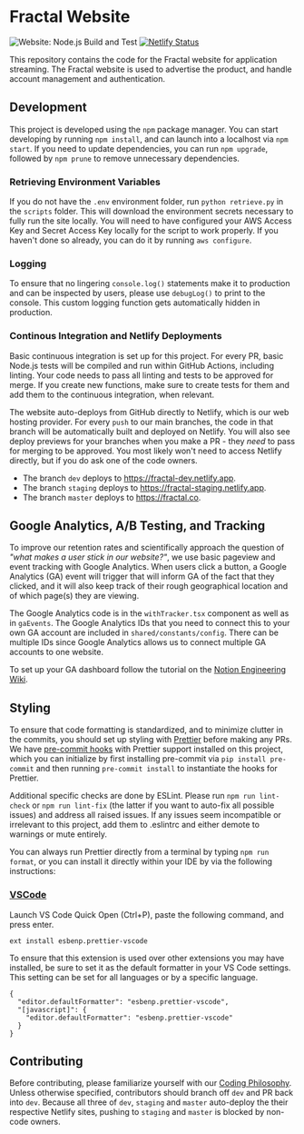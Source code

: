 # Fractal Website

![Website: Node.js Build and Test](https://github.com/fractal/website/workflows/Website:%20Node.js%20Build%20and%20Test/badge.svg)
[![Netlify Status](https://api.netlify.com/api/v1/badges/f65a863e-37d0-4407-babd-09b2b4802661/deploy-status)](https://app.netlify.com/sites/fractal-prod/deploys)

This repository contains the code for the Fractal website for application streaming. The Fractal website is used to advertise the product, and handle account management and authentication.

## Development

This project is developed using the `npm` package manager. You can start developing by running `npm install`, and can launch into a localhost via `npm start`. If you need to update dependencies, you can run `npm upgrade`, followed by `npm prune` to remove unnecessary dependencies.

### Retrieving Environment Variables

If you do not have the `.env` environment folder, run `python retrieve.py` in the `scripts` folder. This will download the environment secrets necessary to fully run the site locally. You will need to have configured your AWS Access Key and Secret Access Key locally for the script to work properly. If you haven't done so already, you can do it by running `aws configure`.

### Logging

To ensure that no lingering `console.log()` statements make it to production and can be inspected by users, please use `debugLog()` to print to the console. This custom logging function gets automatically hidden in production.

### Continous Integration and Netlify Deployments

Basic continuous integration is set up for this project. For every PR, basic Node.js tests will be compiled and run within GitHub Actions, including linting. Your code needs to pass all linting and tests to be approved for merge. If you create new functions, make sure to create tests for them and add them to the continuous integration, when relevant.

The website auto-deploys from GitHub directly to Netlify, which is our web hosting provider. For every `push` to our main branches, the code in that branch will be automatically built and deployed on Netlify. You will also see deploy previews for your branches when you make a PR - they *need* to pass for merging to be approved. You most likely won't need to access Netlify directly, but if you do ask one of the code owners.

- The branch `dev` deploys to https://fractal-dev.netlify.app.
- The branch `staging` deploys to https://fractal-staging.netlify.app.
- The branch `master` deploys to https://fractal.co.

## Google Analytics, A/B Testing, and Tracking

To improve our retention rates and scientifically approach the question of *"what makes a user stick in our website?"*, we use basic pageview and event tracking with Google Analytics. When users click a button, a Google Analytics (GA) event will trigger that will inform GA of the fact that they clicked, and it will also keep track of their rough geographical location and of which page(s) they are viewing.

The Google Analytics code is in the `withTracker.tsx` component as well as in `gaEvents`. The Google Analytics IDs that you need to connect this to your own GA account are included in `shared/constants/config`. There can be multiple IDs since Google Analytics allows us to connect multiple GA accounts to one website.

To set up your GA dashboard follow the tutorial on the [Notion Engineering Wiki](https://www.notion.so/tryfractal/Setting-up-Your-Google-Analytics-Dashboard-d5bcc39ee6c1433fa2006945d4469615).

## Styling

To ensure that code formatting is standardized, and to minimize clutter in the commits, you should set up styling with [Prettier](https://prettier.io) before making any PRs. We have [pre-commit hooks](https://pre-commit.com/) with Prettier support installed on this project, which you can initialize by first installing pre-commit via `pip install pre-commit` and then running `pre-commit install` to instantiate the hooks for Prettier.

Additional specific checks are done by ESLint. Please run `npm run lint-check` or `npm run lint-fix` (the latter if you want to auto-fix all possible issues) and address all raised issues. If any issues seem incompatible or irrelevant to this project, add them to .eslintrc and either demote to warnings or mute entirely.

You can always run Prettier directly from a terminal by typing `npm run format`, or you can install it directly within your IDE by via the following instructions:

### [VSCode](https://marketplace.visualstudio.com/items?itemName=esbenp.prettier-vscode)

Launch VS Code Quick Open (Ctrl+P), paste the following command, and press enter.

```
ext install esbenp.prettier-vscode
```

To ensure that this extension is used over other extensions you may have installed, be sure to set it as the default formatter in your VS Code settings. This setting can be set for all languages or by a specific language.

```
{
  "editor.defaultFormatter": "esbenp.prettier-vscode",
  "[javascript]": {
    "editor.defaultFormatter": "esbenp.prettier-vscode"
  }
}
```

## Contributing

Before contributing, please familiarize yourself with our [Coding Philosophy](https://www.notion.so/tryfractal/Setting-up-Your-Google-Analytics-Dashboard-d5bcc39ee6c1433fa2006945d4469615). Unless otherwise specified, contributors should branch off `dev` and PR back into `dev`. Because all three of `dev`, `staging` and `master` auto-deploy the their respective Netlify sites, pushing to `staging` and `master` is blocked by non-code owners.
